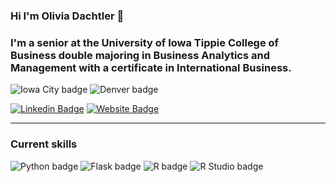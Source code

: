 ### Hi I'm Olivia Dachtler 👋

### I'm a senior at the University of Iowa Tippie College of Business double majoring in Business Analytics and Management with a certificate in International Business. 

![Iowa City badge](https://img.shields.io/static/v1?message=IA&logo=google-maps&labelColor=ffcd00&color=000000&logoColor=black&label=Iowa%20City&style=for-the-badge)
![Denver badge](https://img.shields.io/endpoint?message=CO&logo=google-maps&labelColor=#228B22&color=000000&logoColor=black&label=Denver&)


[![Linkedin Badge](https://img.shields.io/badge/-LinkedIn-0e76a8?style=flat-square&logo=Linkedin&logoColor=white)](https://linkedin.com/in/oliviadachtler) [![Website Badge](https://img.shields.io/badge/Website-3b5998?style=flat-square&logo=google-chrome&logoColor=white)](https://oliviadachtler.me/)

---  

### Current skills
![Python badge](https://img.shields.io/static/v1?message=Python&logo=R&labelColor=3776AB&color=3776AB&logoColor=white&label=%20&style=for-the-badge) ![Flask badge](https://img.shields.io/static/v1?message=Flask&logo=Flask&labelColor=000000&color=000000&logoColor=white&label=%20&style=for-the-badge) ![R badge](https://img.shields.io/static/v1?message=R%20Programming&logo=R&labelColor=276DC3&color=276DC3&logoColor=white&label=%20&style=for-the-badge) ![R Studio badge](https://img.shields.io/static/v1?message=R%20Studio&logo=RStudio&labelColor=75AADB&color=75AADB&logoColor=white&label=%20&style=for-the-badge)
